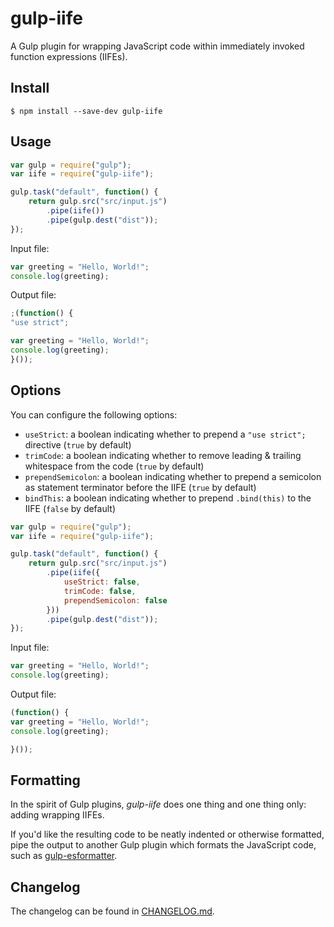 # gulp-iife

A Gulp plugin for wrapping JavaScript code within immediately invoked function expressions (IIFEs).


## Install

```
$ npm install --save-dev gulp-iife
```


## Usage

```js
var gulp = require("gulp");
var iife = require("gulp-iife");

gulp.task("default", function() {
	return gulp.src("src/input.js")
		.pipe(iife())
		.pipe(gulp.dest("dist"));
});
```

Input file:

```js
var greeting = "Hello, World!";
console.log(greeting);
```

Output file:

```js
;(function() {
"use strict";

var greeting = "Hello, World!";
console.log(greeting);
}());
```

## Options

You can configure the following options:

- `useStrict`: a boolean indicating whether to prepend a `"use strict";` directive (`true` by default)
- `trimCode`: a boolean indicating whether to remove leading & trailing whitespace from the code (`true` by default)
- `prependSemicolon`: a boolean indicating whether to prepend a semicolon as statement terminator before the IIFE (`true` by default)
- `bindThis`: a boolean indicating whether to prepend `.bind(this)` to the IIFE (`false` by default)

```js
var gulp = require("gulp");
var iife = require("gulp-iife");

gulp.task("default", function() {
	return gulp.src("src/input.js")
		.pipe(iife({
            useStrict: false,
            trimCode: false,
            prependSemicolon: false
        }))
		.pipe(gulp.dest("dist"));
});
```

Input file:

```js
var greeting = "Hello, World!";
console.log(greeting);

```

Output file:

```js
(function() {
var greeting = "Hello, World!";
console.log(greeting);

}());

```


## Formatting

In the spirit of Gulp plugins, *gulp-iife* does one thing and one thing only: adding wrapping IIFEs.

If you'd like the resulting code to be neatly indented or otherwise formatted, pipe the output to another Gulp plugin which formats the JavaScript code, such as [gulp-esformatter](https://github.com/sindresorhus/gulp-esformatter).


## Changelog

The changelog can be found in [CHANGELOG.md](https://github.com/mariusschulz/gulp-iife/blob/master/CHANGELOG.md).
